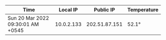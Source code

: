 | Time     | Local IP | Public IP | Temperature |
| ----------- | ----------- | ----------- | ----------- |
| Sun 20 Mar 2022 09:30:01 AM +0545      | 10.0.2.133     | 202.51.87.151  | 52.1° |
